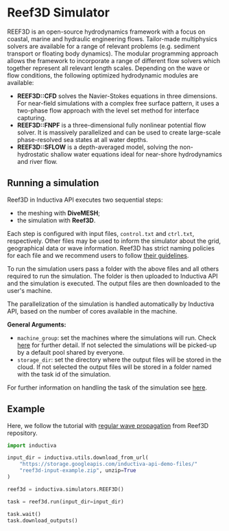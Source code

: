 # Reef3D Simulator 

REEF3D is an open-source hydrodynamics framework with a focus on coastal, marine and hydraulic engineering flows. Tailor-made multiphysics solvers are available for a range of relevant problems (e.g. sediment transport or floating body dynamics). The modular programming approach allows the framework to incorporate a range of different flow solvers which together represent all relevant length scales.  Depending on the wave or flow conditions, the following optimized hydrodynamic modules are available:

- **REEF3D::CFD** solves the Navier-Stokes equations in three dimensions. For near-field simulations with a complex free surface pattern,  it uses a two-phase flow approach with the level set method for interface capturing.
- **REEF3D::FNPF** is a three-dimensional fully nonlinear potential flow solver. It is massively parallelized and can be used to create large-scale phase-resolved sea states at all water depths.
- **REEF3D::SFLOW** is a depth-averaged model, solving the non-hydrostatic shallow water equations ideal for near-shore hydrodynamics and river flow.

## Running a simulation

Reef3D in Inductiva API executes two sequential steps: 
- the meshing with **DiveMESH**;
- the simulation with **Reef3D**. 

Each step is configured with input files, `control.txt` and `ctrl.txt`, respectively. Other files may be used to inform the simulator about the grid, geographical data or wave information. Reef3D has strict naming policies for each file and we recommend users to follow [their guidelines](https://reef3d.wordpress.com/user-guide/). 

To run the simulation users pass a folder with the above files and all others required to run the simulation. The folder is then uploaded to Inductiva API and the simulation is executed. The output files are then downloaded to the user's machine. 

The parallelization of the simulation is handled automatically by Inductiva API, based on the number of cores available in the machine.

**General Arguments:**
- `machine_group`: set the machines where the simulations will run. Check [here](Machines) for further detail. If not selected the simulations will be picked-up by a default pool shared by everyone.
- `storage_dir`: set the directory where the output files will be stored in the cloud. If not selected the output files will be stored in a folder named with the task id of the simulation.

For further information on handling the task of the simulation see [here](Tasks).

## Example

Here, we follow the tutorial with [regular wave propagation](https://github.com/REEF3D/REEF3D/tree/master/Tutorials/REEF3D_FNPF/8_1%20Regular%20Wave%20Propagation) from Reef3D repository.

```python
import inductiva

input_dir = inductiva.utils.download_from_url(
    "https://storage.googleapis.com/inductiva-api-demo-files/"
    "reef3d-input-example.zip", unzip=True
)

reef3d = inductiva.simulators.REEF3D()

task = reef3d.run(input_dir=input_dir)

task.wait()
task.download_outputs()
```